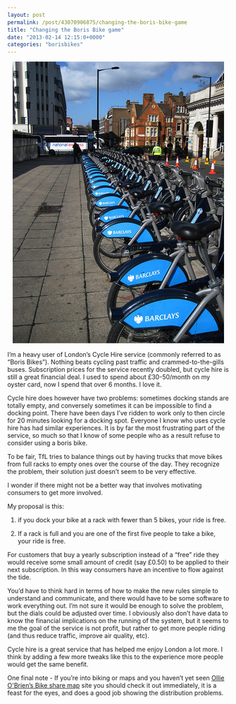 ```yaml
---
layout: post
permalink: /post/43070906875/changing-the-boris-bike-game
title: "Changing the Boris Bike game"
date: "2013-02-14 12:15:0+0000"
categories: "borisbikes"
---
```

<center><img alt="image" src="/img/blog/mi7ia5uCNx1qz4rgp.jpg"/></center>


I&rsquo;m a heavy user of London&rsquo;s Cycle Hire service (commonly referred to as &ldquo;Boris Bikes&rdquo;). Nothing beats cycling past traffic and crammed-to-the-gills buses. Subscription prices for the service recently doubled, but cycle hire is still a great financial deal. I used to spend about £30-50/month on my oyster card, now I spend that over 6 months. I love it. 


Cycle hire does however have two problems: sometimes docking stands are totally empty, and conversely sometimes it can be impossible to find a docking point. There have been days I&rsquo;ve ridden to work only to then circle for 20 minutes looking for a docking spot. Everyone I know who uses cycle hire has had similar experiences. It is by far the most frustrating part of the service, so much so that I know of some people who as a result refuse to consider using a boris bike.


To be fair, TfL tries to balance things out by having trucks that move bikes from full racks to empty ones over the course of the day. They recognize the problem, their solution just doesn&rsquo;t seem to be very effective.


I wonder if there might not be a better way that involves motivating consumers to get more involved.


My proposal is this:


1. if you dock your bike at a rack with fewer than 5 bikes, your ride is free.


2. If a rack is full and you are one of the first five people to take a bike, your ride is free.


For customers that buy a yearly subscription instead of a &ldquo;free&rdquo; ride they would receive some small amount of credit (say £0.50) to be applied to their next subscription. In this way consumers have an incentive to flow against the tide.


You&rsquo;d have to think hard in terms of how to make the new rules simple to understand and communicate, and there would have to be some software to work everything out. I&rsquo;m not sure it would be enough to solve the problem, but the dials could be adjusted over time. I obviously also don&rsquo;t have data to know the financial implications on the running of the system, but it seems to me the goal of the service is not profit, but rather to get more people riding (and thus reduce traffic, improve air quality, etc).


Cycle hire is a great service that has helped me enjoy London a lot more. I think by adding a few more tweaks like this to the experience more people would get the same benefit.


One final note - If you&rsquo;re into biking or maps and you haven&rsquo;t yet seen <a href="http://bikes.oobrien.com/london/">Ollie O'Brien&rsquo;s Bike share map</a> site you should check it out immediately, it is a feast for the eyes, and does a good job showing the distribution problems. 
